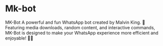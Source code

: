 # Mk-bot
MK-Bot A powerful and fun WhatsApp bot created by Malvin King. 🚀 Featuring media downloads, random content, and interactive commands, MK-Bot is designed to make your WhatsApp experience more efficient and enjoyable! 🤖💬
